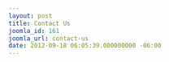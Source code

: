 ```yaml
---
layout: post
title: Contact Us
joomla_id: 161
joomla_url: contact-us
date: 2012-09-18 06:05:39.000000000 -06:00
---
```

<?php
include('/home/western/public_html/contact_files/index.php');
?>

